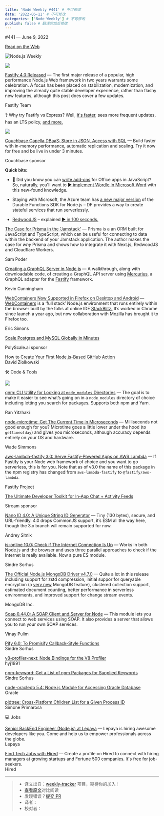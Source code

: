 ```yaml
---
title: 'Node Weekly #441' # 不可修改
date: '2022-06-11' # 不可修改
categories: ['Node Weekly'] # 不可修改
publish: false # 翻译完成后修改
---
```


<!--以上是预览信息，图片一张或限制百字左右，前者优先，全文请使用二级及以下标题-->
<!-- more -->

#​441 — June 9, 2022

[Read on the Web](https://nodeweekly.com/link/124582/web)

![Node.js Weekly](https://res.cloudinary.com/cpress/image/upload/v1653576619/lgfqinzbdqttwmhvljxb.png)

[![](https://res.cloudinary.com/cpress/image/upload/w_1280,e_sharpen:60/tskqqqzp8qzyi5unp1lx.jpg)](https://nodeweekly.com/link/124583/web)

[Fastify 4.0 Released](https://nodeweekly.com/link/124583/web "medium.com") — The first major release of a popular, high performance Node.js Web framework in two years warrants some celebration. A focus has been placed on stabilization, modernization, and improving the already quite stable developer experience, rather than flashy new features, although this post does cover a few updates.

Fastify Team

❓ Why try Fastify vs Express? Well, [it's faster](https://nodeweekly.com/link/124584/web), sees more frequent updates, has an LTS policy, [and more.](https://nodeweekly.com/link/124585/web)

[![](https://copm.s3.amazonaws.com/818f6dd1.jpg)](https://nodeweekly.com/link/124586/web)

[Couchbase Capella DBaaS: Store in JSON, Access with SQL](https://nodeweekly.com/link/124586/web "www.couchbase.com") — Build faster with in-memory performance, automatic replication and scaling. Try it now for free and be live in under 3 minutes.

Couchbase sponsor

**Quick bits:**

*   🤡 Did you know you can [write add-ons](https://nodeweekly.com/link/124587/web) for Office apps in JavaScript? So, naturally, you'll want to [▶️ implement Wordle in Microsoft Word](https://nodeweekly.com/link/124588/web) with this new-found knowledge.
    
*   Staying with Microsoft, the Azure team has [a new major version](https://nodeweekly.com/link/124589/web) of the Durable Functions SDK for Node.js – DF provides a way to create stateful services that run serverlessly.
    
*   [RedwoodJS](https://nodeweekly.com/link/124590/web) – explained [▶️ in 100 seconds.](https://nodeweekly.com/link/124591/web)
    

[The Case for Prisma in the 'Jamstack'](https://nodeweekly.com/link/124592/web "www.smashingmagazine.com") — Prisma is a an ORM built for JavaScript and TypeScript, which can be useful for connecting to data within the backend of your Jamstack application. The author makes the case for _why_ Prisma and shows how to integrate it with Next.js, RedwoodJS and Cloudflare Workers.

Sam Poder

[Creating a GraphQL Server in Node.js](https://nodeweekly.com/link/124593/web "www.honeybadger.io") — A walkthrough, along with downloadable code, of creating a GraphQL API server using [Mercurius](https://nodeweekly.com/link/124594/web), a GraphQL adapter for the [Fastify](https://nodeweekly.com/link/124595/web) framework.

Kevin Cunningham

[WebContainers Now Supported in Firefox on Desktop and Android](https://nodeweekly.com/link/124596/web "blog.stackblitz.com") — [WebContainers](https://nodeweekly.com/link/124598/web) is a ‘full stack’ Node.js environment that runs entirely within the browser built by the folks at online IDE [StackBlitz.](https://nodeweekly.com/link/124600/web) It’s worked in Chrome since launch a year ago, but now collaboration with Mozilla has brought it to Firefox too.

Eric Simons

[Scale Postgres and MySQL Globally in Minutes](https://nodeweekly.com/link/124602/web "www.polyscale.ai")

PolyScale.ai sponsor

[How to Create Your First Node.js-Based GitHub Action](https://nodeweekly.com/link/124604/web)  
David Ziolkowski

🛠 Code & Tools

[![](https://res.cloudinary.com/cpress/image/upload/w_1280,e_sharpen:60/sqe5zeunyofztvrxsj7x.jpg)](https://nodeweekly.com/link/124606/web)

[qnm: CLI Utility for Looking at `node_modules` Directories](https://nodeweekly.com/link/124606/web "github.com") — The goal is to make it easier to see what’s going on in a `node_modules` directory of choice including letting you search for packages. Supports both npm and Yarn.

Ran Yitzhaki

[node-microtime: Get The Current Time in Microseconds](https://nodeweekly.com/link/124608/web "github.com") — Milliseconds not good enough for you? Microtime goes a little lower under the hood (to `gettimeofday`) and gives you microseconds, although accuracy depends entirely on your OS and hardware.

Wade Simmons

[aws-lambda-fastify 3.0: Serve Fastify-Powered Apps on AWS Lambda](https://nodeweekly.com/link/124610/web "github.com") — If Fastify is your Node web framework of choice and you want to go serverless, this is for you. Note that as of v3.0 the name of this package in the npm registry has changed from `aws-lambda-fastify` to `@fastify/aws-lambda`.

Fastify Project

[The Ultimate Developer Toolkit for In-App Chat + Activity Feeds](https://nodeweekly.com/link/124612/web "getstream.io")

Stream sponsor

[Nano ID 4.0: A Unique String ID Generator](https://nodeweekly.com/link/124613/web "github.com") — Tiny (130 bytes), secure, and URL-friendly. 4.0 drops CommonJS support, it’s ESM all the way here, though the 3.x branch will remain supported for now.

Andrey Sitnik

[is-online 10.0: Check if The Internet Connection Is Up](https://nodeweekly.com/link/124614/web "github.com") — Works in both Node.js and the browser and uses three parallel approaches to check if the Internet is really available. Now a pure ES module.

Sindre Sorhus

[The Official Node.js MongoDB Driver v4.7.0](https://nodeweekly.com/link/124616/web "github.com") — Quite a lot in this release including support for zstd compression, initial suppor for queryable encryption (a [very new](https://nodeweekly.com/link/124618/web) MongoDB feature), clustered collection support, estimated document counting, better performance in serverless environments, and improved support for change stream events.

MongoDB Inc.

[Soap 0.44.0: A SOAP Client and Server for Node](https://nodeweekly.com/link/124619/web "github.com") — This module lets you connect to web services using SOAP. It also provides a server that allows you to run your own SOAP services.

Vinay Pulim

[Pify 6.0: To Promisify Callback-Style Functions](https://nodeweekly.com/link/124620/web)  
Sindre Sorhus

[v8-profiler-next: Node Bindings for the V8 Profiler](https://nodeweekly.com/link/124621/web)  
hyj1991

[npm-keyword: Get a List of npm Packages for Supplied Keywords](https://nodeweekly.com/link/124622/web)  
Sindre Sorhus

[node-oracledb 5.4: Node.js Module for Accessing Oracle Database](https://nodeweekly.com/link/124623/web)  
Oracle

[pidtree: Cross-Platform Children List for a Given Process ID](https://nodeweekly.com/link/124624/web)  
Simone Primarosa

💻 Jobs

[Senior BackEnd Engineer (Node.js) at Lepaya](https://nodeweekly.com/link/124625/web) — Lepaya is hiring awesome developers like you. Come and help us to empower professionals across the globe.  
Lepaya

[Find Tech Jobs with Hired](https://nodeweekly.com/link/124626/web) — Create a profile on Hired to connect with hiring managers at growing startups and Fortune 500 companies. It's free for job-seekers.  
Hired

---
> * 译文出自：[weekly-tracker](https://github.com/FEDarling/weekly-tracker) 项目，期待你的加入！
> * [查看原文](https://nodeweekly.com/issues/441)对比阅读
> * 发现错误？[提交 PR](https://github.com/FEDarling/weekly-tracker/blob/main/weeklys/node_weekly/441)
> * 译者：
> * 校对者：
